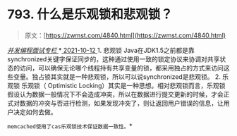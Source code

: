 <!--yml
category: 未分类
date: 0001-01-01 00:00:00
--->

# 793\. 什么是乐观锁和悲观锁？

> 原文：[https://zwmst.com/4840.html](https://zwmst.com/4840.html)

   [ *并发编程面试专栏* ](https://zwmst.com/%e5%b9%b6%e5%8f%91%e7%bc%96%e7%a8%8b%e9%9d%a2%e8%af%95%e4%b8%93%e6%a0%8f)*[ <time datetime="2021-10-12T22:02:21+08:00"> 2021-10-12 </time> ](https://zwmst.com/4840.html)  1.  悲观锁
    Java在JDK1.5之前都是靠synchronized关键字保证同步的，这种通过使⽤⼀致的锁定协议来协调对共享状态的访问，可以确保⽆论哪个线程持有共享变量的锁，都采⽤独占的⽅式来访问这些变量。独占锁其实就是⼀种悲观锁，所以可以说synchronized是悲观锁。
2.  乐观锁
    乐观锁（ Optimistic Locking）其实是⼀种思想。相对悲观锁⽽⾔，乐观锁假设认为数据⼀般情况下不会造成冲突，所以在数据进⾏提交更新的时候，才会正式对数据的冲突与否进⾏检测，如果发现冲突了，则让返回⽤户错误的信息，让⽤户决定如何去做。

`memcached使⽤了cas乐观锁技术保证数据⼀致性。`*